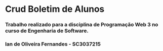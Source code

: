 # Crud Boletim de Alunos

### Trabalho realizado para a disciplina de Programação Web 3 no curso de Engenharia de Software.

### Ian de Oliveira Fernandes - SC3037215

